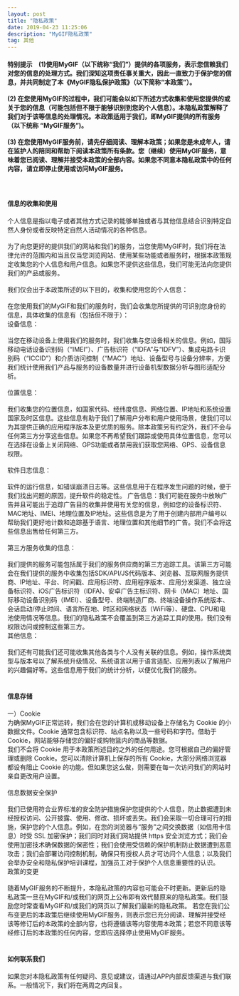 ```yaml
---
layout: post
title: "隐私政策"
date: 2019-04-23 11:25:06 
description: "MyGIF隐私政策"
tag: 其他
---
```


#### 特别提示　(1)使用MyGIF（以下统称“我们”）提供的各项服务，表示您信赖我们对您的信息的处理方式。我们深知这项责任事关重大，因此一直致力于保护您的信息，并共同制定了本《MyGIF隐私保护政策》（以下简称“本政策”）。<br><br>(2)    在您使用MyGIF的过程中，我们可能会以如下所述方式收集和使用您提供的或关于您的信息（可能包括但不限于能够识别到您的个人信息）。本隐私政策解释了我们对于该等信息的处理情况。本政策适用于我们，即MyGIF提供的所有服务（以下统称 “MyGIF服务”)。<br><br>(3)    在您使用MyGIF服务前，请先仔细阅读、理解本政策；如果您是未成年人，请在监护人的陪同和帮助下阅读本政策所有条款。您（继续）使用MyGIF服务，意味着您已阅读、理解并接受本政策的全部内容。如果您不同意本隐私政策中的任何内容，请立即停止使用或访问MyGIF服务。<br>
　　
#### 信息的收集和使用
个人信息是指以电子或者其他方式记录的能够单独或者与其他信息结合识别特定自然人身份或者反映特定自然人活动情况的各种信息。<br><br>为了向您更好的提供我们的网站和我们的服务，当您使用MyGIF时，我们将在法律允许的范围内和当且仅当您浏览网站、使用某些功能或者服务时，根据本政策规定收集您的个人信息和用户信息。如果您不提供这些信息，我们可能无法向您提供我们的产品或服务。<br><br>我们仅会出于本政策所述的以下目的，收集和使用您的个人信息：<br><br>在您使用我们的MyGIF和我们的服务时，我们会收集您所提供的可识别您身份的信息，具体收集的信息有（包括但不限于）：<br>设备信息：<br><br> 当您在移动设备上使用我们的服务时，我们收集与您设备相关的信息。例如，国际移动电话设备识别码（“IMEI”）、广告标识符（“IDFA”与“IDFV”）、集成电路卡识别码（“ICCID”）和介质访问控制（“MAC”）地址、设备型号与设备分辨率，方便我们统计使用我们产品与服务的设备数量并进行设备机型数据分析与图形适配分析。<br><br>位置信息：<br><br> 我们收集您的位置信息，如国家代码、经纬度信息、网络位置、IP地址和系统设置国家及时区信息。这些信息有助于我们了解用户分布和用户使用场景，使我们可以为其提供正确的应用程序版本及更优质的服务。除本政策另有约定外，我们不会与任何第三方分享这些信息。如果您不再希望我们跟踪或使用具体位置信息，您可以在选择在设备上关闭网络、GPS功能或者禁用我们获取您网络、GPS、设备信息权限。<br><br>软件日志信息：<br><br> 软件的运行信息，如错误崩溃日志等。这些信息用于在程序发生问题的时候，便于我们找出问题的原因，提升软件的稳定性。 广告信息：我们可能在服务中放映广告并且可能出于追踪广告目的收集并使用有关您的信息，例如您的设备标识符、MAC地址、IMEI、地理位置及IP地址。这些信息是为了用于创建内部用户编号以帮助我们更好地计数和追踪基于语言、地理位置和其他细节的广告。我们不会将这些信息出售给任何第三方。<br><br>第三方服务收集的信息：<br><br> 我们提供的服务可能包括属于我们的服务供应商的第三方追踪工具。该第三方可能会在我们提供的服务中收集包括SDK/API/JS代码版本、浏览器、互联网服务提供商、IP地址、平台、时间戳、应用标识符、应用程序版本、应用分发渠道、独立设备标识符、iOS广告标识符（IDFA)、安卓广告主标识符、网卡（MAC）地址、国际移动设备识别码（IMEI）、设备型号、终端制造厂商、终端设备操作系统版本、会话启动/停止时间、语言所在地、时区和网络状态（WiFi等）、硬盘、CPU和电池使用情况等信息。我们的隐私政策不会覆盖到第三方追踪工具的使用。我们没有权限访问或控制这些第三方。<br>其他信息：<br><br> 我们还有可能我们还可能收集其他各类与个人没有关联的信息。例如，操作系统类型与版本号以了解系统升级情况、系统语言以用于语言适配、应用列表以了解用户的兴趣偏好等。这些信息用于我们的统计分析，以便优化我们的服务。<br>
　　
#### 信息存储
一）Cookie<br>为确保MyGIF正常运转，我们会在您的计算机或移动设备上存储名为 Cookie 的小数据文件。Cookie 通常包含标识符、站点名称以及一些号码和字符。借助于 Cookie，网站能够存储您的偏好或购物篮内的商品等数据。<br>我们不会将 Cookie 用于本政策所述目的之外的任何用途。您可根据自己的偏好管理或删除 Cookie。您可以清除计算机上保存的所有 Cookie，大部分网络浏览器都设有阻止 Cookie 的功能。但如果您这么做，则需要在每一次访问我们的网站时亲自更改用户设置。<br><br>信息数据安全保护<br><br>我们已使用符合业界标准的安全防护措施保护您提供的个人信息，防止数据遭到未经授权访问、公开披露、使用、修改、损坏或丢失。我们会采取一切合理可行的措施，保护您的个人信息。例如，在您的浏览器与“服务”之间交换数据（如信用卡信息）时受 SSL 加密保护；我们同时对我们网站提供 https 安全浏览方式；我们会使用加密技术确保数据的保密性；我们会使用受信赖的保护机制防止数据遭到恶意攻击；我们会部署访问控制机制，确保只有授权人员才可访问个人信息；以及我们会举办安全和隐私保护培训课程，加强员工对于保护个人信息重要性的认识。<br>政策的变更<br><br>随着MyGIF服务的不断提升，本隐私政策的内容也可能会不时更新。更新后的隐私政策一旦在MyGIF和/或我们的网页上公布即有效代替原来的隐私政策。我们鼓励您时常查看MyGIF和/或我们的网页以了解我们最新的隐私政策。 若您在我们公布变更后的本政策后继续使用MyGIF服务，则表示您已充分阅读、理解并接受经该等修订后的本政策的全部内容，也将遵循该等内容使用本政策；若您不同意该等经修订后的本政策的任何内容，您即应选择停止使用MyGIF服务。<br>
　　
#### 如何联系我们
如果您对本隐私政策有任何疑问、意见或建议，请通过APP内部反馈渠道与我们联系。一般情况下，我们将在两周之内回复。
　　
<br>

